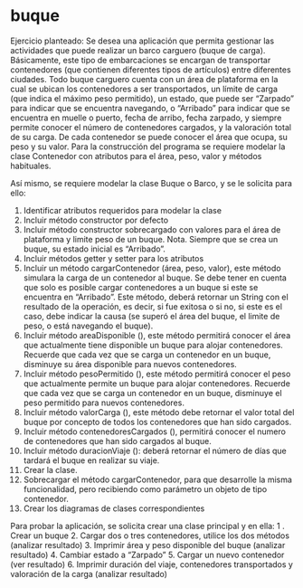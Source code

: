 # buque
Ejercicio planteado: Se desea una aplicación que permita gestionar las actividades que puede realizar un barco carguero
(buque de carga). Básicamente, este tipo de embarcaciones se encargan de transportar contenedores (que contienen
diferentes tipos de artículos) entre diferentes ciudades.
Todo buque carguero cuenta con un área de plataforma en la cual se ubican los contenedores a ser transportados, un límite
de carga (que indica el máximo peso permitido), un estado, que puede ser “Zarpado” para indicar que se encuentra
navegando, o “Arribado” para indicar que se encuentra en muelle o puerto, fecha de arribo, fecha zarpado, y siempre permite
conocer el número de contenedores cargados, y la valoración total de su carga.
De cada contenedor se puede conocer el área que ocupa, su peso y su valor.
Para la construcción del programa se requiere modelar la clase Contenedor con atributos para el área, peso, valor y
métodos habituales. 

Así mismo, se requiere modelar la clase Buque o Barco, y se le solicita para ello:
1. Identificar atributos requeridos para modelar la clase
2. Incluir método constructor por defecto
3. Incluir método constructor sobrecargado con valores para el área de plataforma y limite peso de un buque.
Nota. Siempre que se crea un buque, su estado inicial es “Arribado”.
4. Incluir métodos getter y setter para los atributos
5. Incluir un método cargarContenedor (área, peso, valor), este método simulara la carga de un contenedor al buque. Se
debe tener en cuenta que solo es posible cargar contenedores a un buque si este se encuentra en “Arribado”. Este
método, deberá retornar un String con el resultado de la operación, es decir, si fue exitosa o si no, si este es el caso,
debe indicar la causa (se superó el área del buque, el limite de peso, o está navegando el buque).
6. Incluir método areaDisponible (), este método permitirá conocer el área que actualmente tiene disponible un buque para
alojar contenedores. Recuerde que cada vez que se carga un contenedor en un buque, disminuye su área disponible
para nuevos contenedores.
7. Incluir método pesoPermitido (), este método permitirá conocer el peso que actualmente permite un buque para alojar
contenedores. Recuerde que cada vez que se carga un contenedor en un buque, disminuye el peso permitido para
nuevos contenedores.
8. Incluir método valorCarga (), este método debe retornar el valor total del buque por concepto de todos los contenedores
que han sido cargados.
9. Incluir método contenedoresCargados (), permitirá conocer el numero de contenedores que han sido cargados al buque.
10. Incluir método duracionViaje (): deberá retornar el número de días que tardará el buque en realizar su viaje.
11. Crear la clase.
12. Sobrecargar el método cargarContenedor, para que desarrolle la misma funcionalidad, pero recibiendo como parámetro
un objeto de tipo contenedor.
13. Crear los diagramas de clases correspondientes


Para probar la aplicación, se solicita crear una clase principal y en ella:
1 . Crear un buque
2. Cargar dos o tres contenedores, utilice los dos métodos (analizar resultado)
3. Imprimir área y peso disponible del buque (analizar resultado)
4. Cambiar estado a “Zarpado”
5. Cargar un nuevo contenedor (ver resultado)
6. Imprimir duración del viaje, contenedores transportados y valoración de la carga (analizar resultado)

